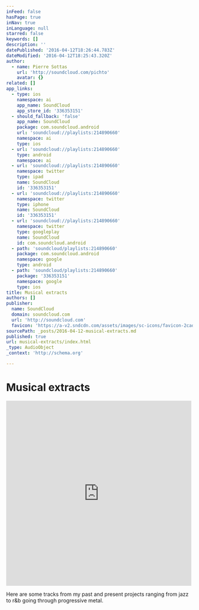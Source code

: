 ```yaml
---
inFeed: false
hasPage: true
inNav: true
inLanguage: null
starred: false
keywords: []
description: ''
datePublished: '2016-04-12T18:26:44.783Z'
dateModified: '2016-04-12T18:25:43.320Z'
author:
  - name: Pierre Sottas
    url: 'http://soundcloud.com/pichto'
    avatar: {}
related: []
app_links:
  - type: ios
    namespace: ai
    app_name: SoundCloud
    app_store_id: '336353151'
  - should_fallback: 'false'
    app_name: SoundCloud
    package: com.soundcloud.android
    url: 'soundcloud://playlists:214890660'
    namespace: ai
    type: ios
  - url: 'soundcloud://playlists:214890660'
    type: android
    namespace: ai
  - url: 'soundcloud://playlists:214890660'
    namespace: twitter
    type: ipad
    name: SoundCloud
    id: '336353151'
  - url: 'soundcloud://playlists:214890660'
    namespace: twitter
    type: iphone
    name: SoundCloud
    id: '336353151'
  - url: 'soundcloud://playlists:214890660'
    namespace: twitter
    type: googleplay
    name: SoundCloud
    id: com.soundcloud.android
  - path: 'soundcloud/playlists:214890660'
    package: com.soundcloud.android
    namespace: google
    type: android
  - path: 'soundcloud/playlists:214890660'
    package: '336353151'
    namespace: google
    type: ios
title: Musical extracts
authors: []
publisher:
  name: SoundCloud
  domain: soundcloud.com
  url: 'http://soundcloud.com'
  favicon: 'https://a-v2.sndcdn.com/assets/images/sc-icons/favicon-2cadd14b.ico'
sourcePath: _posts/2016-04-12-musical-extracts.md
published: true
url: musical-extracts/index.html
_type: AudioObject
_context: 'http://schema.org'

---
```

# Musical extracts

<iframe src="https://cdn.embedly.com/widgets/media.html?src=https%3A%2F%2Fw.soundcloud.com%2Fplayer%2F%3Fvisual%3Dtrue%26url%3Dhttp%253A%252F%252Fapi.soundcloud.com%252Fplaylists%252F214890660%26show_artwork%3Dtrue&amp;url=https%3A%2F%2Fsoundcloud.com%2Fpichto%2Fsets%2Fpierre-sottas-presentation&amp;image=http%3A%2F%2Fa1.sndcdn.com%2Fimages%2Ffb_placeholder.png%3F1460108379&amp;key=b7d04c9b404c499eba89ee7072e1c4f7&amp;type=text%2Fhtml&amp;schema=soundcloud" width="500" height="500" scrolling="no" frameborder="0" allowfullscreen="allowfullscreen" style=""></iframe>

Here are some tracks from my past and present projects ranging from jazz to r&b going through progressive metal.